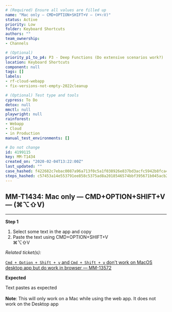 ```yaml
---
# (Required) Ensure all values are filled up
name: "Mac only — CMD+OPTION+SHIFT+V — (⌘⌥⇧V)"
status: Active
priority: Low
folder: Keyboard Shortcuts
authors: ""
team_ownership: 
- Channels

# (Optional)
priority_p1_to_p4: P3 - Deep Functions (Do extensive scenarios work?)
location: Keyboard Shortcuts
component: null
tags: []
labels: 
- rf-cloud-webapp
- fix-versions-not-empty-2022cleanup

# (Optional) Test type and tools
cypress: To Do
detox: null
mmctl: null
playwright: null
rainforest: 
- Webapp
- Cloud
- in Production
manual_test_environments: []

# Do not change
id: 4199115
key: MM-T1434
created_on: "2020-02-04T13:22:00Z"
last_updated: ""
case_hashed: f422682c7ebac0087a96a713f0c5a1f038926e837bd3acfc5942b8fca47dd3e963d103736427f30fe34400f4497a3388
steps_hashed: c57453a14e553791ee858c5375ad8a2018546574bbf395671b045acb2111015078a9e7b5c018a43c2e5421a7d0ce4d3c
---
```


<!-- (Auto-generated) Based on frontmatter's "key" and "name" -->

## MM-T1434: Mac only — CMD+OPTION+SHIFT+V — (⌘⌥⇧V)

---

**Step 1**

1. Select some text in the app and copy
2. Paste the text using CMD+OPTION+SHIFT+V\
   ⌘⌥⇧V

_Related ticket(s):_

[`Cmd + Option + Shift + v` and `Cmd + Shift + v` don't work on MacOS desktop app but do work in browser — MM-13572](https://mattermost.atlassian.net/browse/MM-13572)

**Expected**

Text pastes as expected\
\
**Note**: This will only work on a Mac while using the web app. It does not work on the Desktop app
